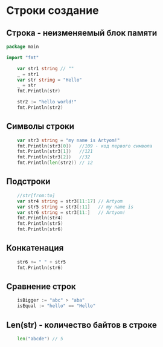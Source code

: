 # Строки создание

## Строка - неизменяемый блок памяти

```go
package main

import "fmt"
```

```go
	var str1 string // ""
	_ = str1
	var str string = "Hello"
	_ = str
	fmt.Println(str)

	str2 := "hello world!"
	fmt.Println(str2)
```

## Символы строки

```go
    var str3 string = "my name is Artyom!"
    fmt.Println(str3[0])   //109 - код первого символа
    fmt.Println(str3[1])   //121
    fmt.Println(str3[2])   //32
    fmt.Println(len(str2)) // 12
```

## Подстроки

```go
    //str[from:to]
    var str4 string = str3[11:17] // Artyom
    var str5 string = str3[:11]   // my name is
    var str6 string = str3[11:]   // Artyom!
    fmt.Println(str4)
    fmt.Println(str5)
    fmt.Println(str6)
```

## Конкатенация

```go
    str6 += " " + str5
	fmt.Println(str6)
```

## Сравнение строк

```go
    isBigger := "abc" > "aba"
    isEqual := "hello" == "Hello"
```

## Len(str) - количество байтов в строке

```go
    len("abcde") // 5
```
